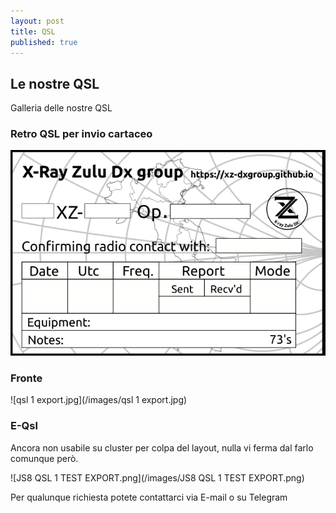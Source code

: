 ```yaml
---
layout: post
title: QSL
published: true
---
```

## Le nostre QSL 

Galleria delle nostre QSL

### Retro QSL per invio cartaceo

![QSLgenericaconsito.png](/images/QSLgenericaconsito.png)


### Fronte

![qsl 1 export.jpg](/images/qsl 1 export.jpg)

### E-Qsl 

Ancora non usabile su cluster per colpa del layout, nulla vi ferma dal farlo comunque però.

![JS8 QSL 1 TEST EXPORT.png](/images/JS8 QSL 1 TEST EXPORT.png)

Per qualunque richiesta potete contattarci via E-mail o su Telegram
